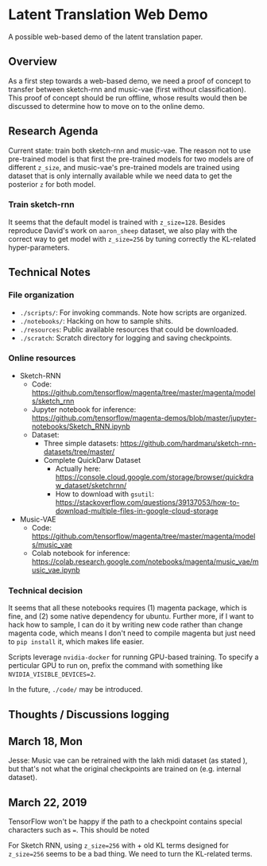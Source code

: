 # Latent Translation Web Demo

A possible web-based demo of the latent translation paper.

## Overview

As a first step towards a web-based demo, 
we need a proof of concept to transfer between sketch-rnn and music-vae (first without classification).
This proof of concept should be run offline, whose results would then be discussed to determine how to move on to the online demo.

## Research Agenda

Current state: train both sketch-rnn and music-vae. The reason not to use pre-trained model is that first the pre-trained models for two models are of different `z_size`, and music-vae's pre-trained models are trained using dataset that is only internally available while we need data to get the posterior `z` for both model.

### Train sketch-rnn

It seems that the default model is trained with `z_size=128`. Besides reproduce David's work on `aaron_sheep` dataset, we also play with the correct way to get model with `z_size=256` by tuning correctly the KL-related hyper-parameters.

## Technical Notes

### File organization

- `./scripts/`: For invoking commands. Note how scripts are organized.
- `./notebooks/`: Hacking on how to sample shits.
- `./resources`: Public available resources that could be downloaded.
- `./scratch`: Scratch directory for logging and saving checkpoints.

### Online resources

- Sketch-RNN
  - Code: <https://github.com/tensorflow/magenta/tree/master/magenta/models/sketch_rnn>
  - Jupyter notebook for inference: <https://github.com/tensorflow/magenta-demos/blob/master/jupyter-notebooks/Sketch_RNN.ipynb>
  - Dataset:
    - Three simple datasets: <https://github.com/hardmaru/sketch-rnn-datasets/tree/master/>
    - Complete QuickDarw Dataset
      - Actually here: <https://console.cloud.google.com/storage/browser/quickdraw_dataset/sketchrnn/>
      - How to download with `gsutil`: <https://stackoverflow.com/questions/39137053/how-to-download-multiple-files-in-google-cloud-storage>
- Music-VAE
  - Code: <https://github.com/tensorflow/magenta/tree/master/magenta/models/music_vae>
  - Colab notebook for inference: <https://colab.research.google.com/notebooks/magenta/music_vae/music_vae.ipynb>

### Technical decision

It seems that all these notebooks requires (1) magenta package, which is fine, and (2) some native dependency for ubuntu. Further more, if I want to hack how to sample, I can do it by writing new code rather than change magenta code, which means I don't need to compile magenta but just need to `pip install` it, which makes life easier.

Scripts leverage `nvidia-docker` for running GPU-based training. To specify a perticular GPU to run on, prefix the command with something like  `NVIDIA_VISIBLE_DEVICES=2`.

In the future, `./code/` may be introduced.

## Thoughts / Discussions logging

## March 18, Mon

Jesse: Music vae can be retrained with the lakh midi dataset (as stated ), but that's not what the original checkpoints are trained on (e.g. internal dataset).

## March 22, 2019

TensorFlow won't be happy if the path to a checkpoint contains special characters such as `=`. This should be noted

For Sketch RNN, using `z_size=256` with + old KL terms designed for `z_size=256` seems to be a bad thing. We need to turn the KL-related terms.

